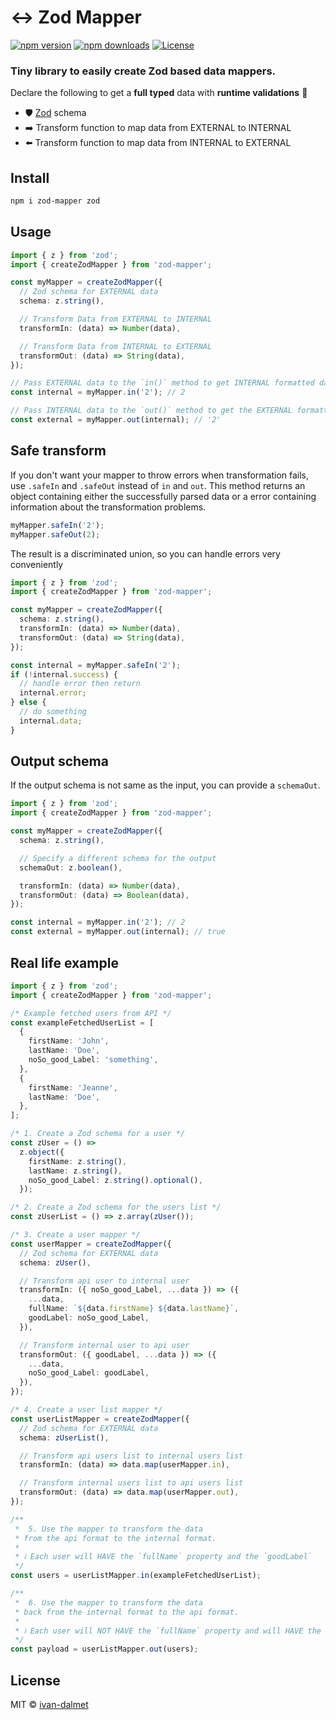 # ↔️ Zod Mapper

[![npm version](https://badgen.net/npm/v/zod-mapper)](https://npm.im/zod-mapper) [![npm downloads](https://badgen.net/npm/dm/zod-mapper)](https://npm.im/zod-mapper)
[![License](https://img.shields.io/github/license/ivan-dalmet/zod-mapper)](https://opensource.org/licenses/MIT)

### Tiny library to easily create Zod based data mappers.

Declare the following to get a **full typed** data with **runtime validations** 🤩
- 🛡 [Zod](https://zod.dev/) schema
- ➡️ Transform function to map data from EXTERNAL to INTERNAL
- ⬅️ Transform function to map data from INTERNAL to EXTERNAL

## Install

```bash
npm i zod-mapper zod
```

## Usage

```ts
import { z } from 'zod';
import { createZodMapper } from 'zod-mapper';

const myMapper = createZodMapper({
  // Zod schema for EXTERNAL data
  schema: z.string(),

  // Transform Data from EXTERNAL to INTERNAL
  transformIn: (data) => Number(data),

  // Transform Data from INTERNAL to EXTERNAL
  transformOut: (data) => String(data),
});

// Pass EXTERNAL data to the `in()` method to get INTERNAL formatted data.
const internal = myMapper.in('2'); // 2

// Pass INTERNAL data to the `out()` method to get the EXTERNAL formatted data.
const external = myMapper.out(internal); // '2'
```

## Safe transform

If you don't want your mapper to throw errors when transformation fails, use `.safeIn` and `.safeOut` instead of `in` and `out`. This method returns an object containing either the successfully parsed data or a error containing information about the transformation problems.

```ts
myMapper.safeIn('2');
myMapper.safeOut(2);
```

The result is a discriminated union, so you can handle errors very conveniently


```ts
import { z } from 'zod';
import { createZodMapper } from 'zod-mapper';

const myMapper = createZodMapper({
  schema: z.string(),
  transformIn: (data) => Number(data),
  transformOut: (data) => String(data),
});

const internal = myMapper.safeIn('2');
if (!internal.success) {
  // handle error then return
  internal.error;
} else {
  // do something
  internal.data;
}
```

## Output schema

If the output schema is not same as the input, you can provide a `schemaOut`.

```ts
import { z } from 'zod';
import { createZodMapper } from 'zod-mapper';

const myMapper = createZodMapper({
  schema: z.string(),

  // Specify a different schema for the output
  schemaOut: z.boolean(),

  transformIn: (data) => Number(data),
  transformOut: (data) => Boolean(data),
});

const internal = myMapper.in('2'); // 2
const external = myMapper.out(internal); // true
```

## Real life example

```ts
import { z } from 'zod';
import { createZodMapper } from 'zod-mapper';

/* Example fetched users from API */
const exampleFetchedUserList = [
  {
    firstName: 'John',
    lastName: 'Doe',
    noSo_good_Label: 'something',
  },
  {
    firstName: 'Jeanne',
    lastName: 'Doe',
  },
];

/* 1. Create a Zod schema for a user */
const zUser = () =>
  z.object({
    firstName: z.string(),
    lastName: z.string(),
    noSo_good_Label: z.string().optional(),
  });

/* 2. Create a Zod schema for the users list */
const zUserList = () => z.array(zUser());

/* 3. Create a user mapper */
const userMapper = createZodMapper({
  // Zod schema for EXTERNAL data
  schema: zUser(),

  // Transform api user to internal user
  transformIn: ({ noSo_good_Label, ...data }) => ({
    ...data,
    fullName: `${data.firstName} ${data.lastName}`,
    goodLabel: noSo_good_Label,
  }),

  // Transform internal user to api user
  transformOut: ({ goodLabel, ...data }) => ({
    ...data,
    noSo_good_Label: goodLabel,
  }),
});

/* 4. Create a user list mapper */
const userListMapper = createZodMapper({
  // Zod schema for EXTERNAL data
  schema: zUserList(),

  // Transform api users list to internal users list
  transformIn: (data) => data.map(userMapper.in),

  // Transform internal users list to api users list
  transformOut: (data) => data.map(userMapper.out),
});

/**
 *  5. Use the mapper to transform the data
 * from the api format to the internal format.
 *
 * ℹ️ Each user will HAVE the `fullName` property and the `goodLabel`
 */
const users = userListMapper.in(exampleFetchedUserList);

/**
 *  6. Use the mapper to transform the data
 * back from the internal format to the api format.
 *
 * ℹ️ Each user will NOT HAVE the `fullName` property and will HAVE the `noSo_good_Label`
 */
const payload = userListMapper.out(users);
```

## License

MIT &copy; [ivan-dalmet](https://github.com/sponsors/ivan-dalmet)
